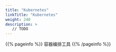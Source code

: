 ```yaml
---
title: "Kubernetes"
linkTitle: "Kubernetes"
weight: 240
description: >
   // TODO
---
```


{{% pageinfo %}}
容器编排工具
{{% /pageinfo %}}
